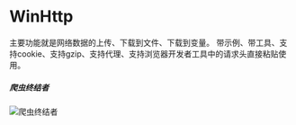 # WinHttp
主要功能就是网络数据的上传、下载到文件、下载到变量。
带示例、带工具、支持cookie、支持gzip、支持代理、支持浏览器开发者工具中的请求头直接粘贴使用。

##### 爬虫终结者
![爬虫终结者](https://raw.githubusercontent.com/telppa/SciTE4AutoHotkey-Plus/master/SciTE/技巧/21.%20调试爬虫.png)    
